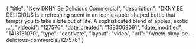 {
    "title": "New DKNY Be Delicious Commercial",
    "description": "DKNY BE DELICIOUS is a refreshing scent in an iconic apple-shaped bottle that tempts you to take a bite out of life. A sophisticated blend of apples, exotic ...",
    "videoid": "127576",
    "date_created": "1383068091",
    "date_modified": "1418181070",
    "type": "captivate",
    "layout": "video",
    "url": "\/v\/new-dkny-be-delicious-commercial\/127576"
}